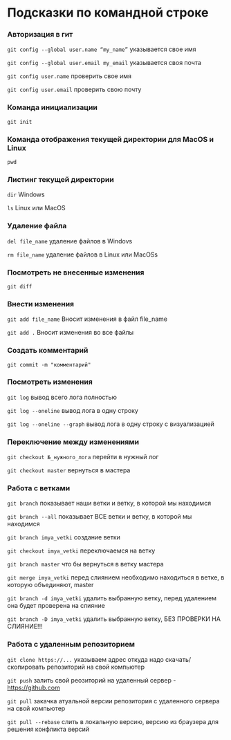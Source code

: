 # Подсказки по командной строке

### Авторизация в гит

```git config --global user.name “my_name”``` указывается свое имя

```git config --global user.email my_email``` указывается своя почта

```git config user.name``` проверить свое имя

```git config user.email``` проверить свою почту


### Команда инициализации 
```git init```

### Команда отображения текущей директории для MacOS и Linux
```pwd```

### Листинг текущей директории
```dir``` Windows

```ls``` Linux или MacOS

### Удаление файла
```del file_name``` удаление файлов в Windovs

```rm file_name``` удаление файлов в Linux или MacOSs


### Посмотреть не внесенные изменения
```git diff```

### Внести изменения
```git add file_name``` Вносит изменения в файл file_name

```git add .``` Вносит изменения во все файлы

### Создать комментарий
```git commit -m "комментарий"```

### Посмотреть изменения
```git log``` вывод всего лога полностью

```git log --oneline``` вывод лога в одну строку

```git log --oneline --graph``` вывод лога в одну строку с визуализацией

### Переключение между изменениями
```git checkout №_нужного_лога``` перейти в нужный лог

```git checkout master``` вернуться в мастера

### Работа с ветками
```git branch``` показывает наши ветки и ветку, в которой мы находимся

```git branch --all``` показывает ВСЕ ветки и ветку, в которой мы находимся

```git branch imya_vetki``` создание ветки

```git checkout imya_vetki``` переключаемся на ветку

```git branch master``` что бы вернуться в ветку мастера

```git merge imya_vetki``` перед слиянием необходимо находиться в ветке, в которую объединяют, master

```git branch -d imya_vetki``` удалить выбранную ветку, перед удалением она будет проверена на слияние

```git branch -D imya_vetki``` удалить выбранную ветку, БЕЗ ПРОВЕРКИ НА СЛИЯНИЕ!!!


### Работа с удаленным репозиторием
```git clone https://...``` указываем адрес откуда надо скачать/скопировать репозиторий на свой компьютер

```git push``` залить свой реозиторий на удаленный сервер - https://github.com

```git pull``` закачка атуальной версии репозитория с удаленного сервера на свой компьютер

```git pull --rebase``` слить в локальную версию, версию из браузера для решения конфликта версий